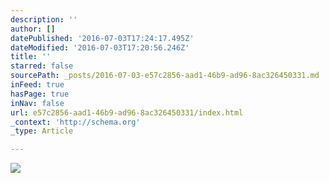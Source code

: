 ```yaml
---
description: ''
author: []
datePublished: '2016-07-03T17:24:17.495Z'
dateModified: '2016-07-03T17:20:56.246Z'
title: ''
starred: false
sourcePath: _posts/2016-07-03-e57c2856-aad1-46b9-ad96-8ac326450331.md
inFeed: true
hasPage: true
inNav: false
url: e57c2856-aad1-46b9-ad96-8ac326450331/index.html
_context: 'http://schema.org'
_type: Article

---
```

![](https://the-grid-user-content.s3-us-west-2.amazonaws.com/7f66ff44-03c2-4364-a6dc-20f00416fa7c.jpg)